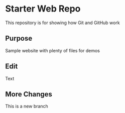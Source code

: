 # Starter Web Repo

This repository is for showing how Git and GitHub work

## Purpose

Sample website with plenty of files for demos

## Edit

Text

## More Changes
This is a new branch
